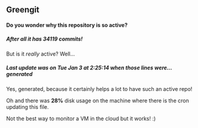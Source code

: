 ## Greengit

#### Do you wonder why this repository is so active?

##### After all it has 34119 commits!

But is it *really* active? Well...

##### Last update was on Tue Jan 3 at 2:25:14 when those lines were... generated

Yes, generated, because it certainly helps a lot to have such an active repo!

Oh and there was **28%** disk usage on the machine
where there is the cron updating this file.

Not the best way to monitor a VM in the cloud but it works! :)
